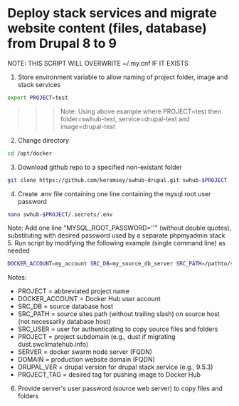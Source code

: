 # Deploy stack services and migrate website content (files, database) from Drupal 8 to 9
NOTE: THIS SCRIPT WILL OVERWRITE ~/.my.cnf IF IT EXISTS
1. Store environment variable to allow naming of project folder, image and stack services
```sh
export PROJECT=test
```
>>>Note: Using above example where PROJECT=test then folder=swhub-test, service=drupal-test and image=drupal-test
2. Change directory
```sh
cd /opt/docker
```
3. Download github repo to a specified non-existant folder
```sh
git clone https://github.com/keramsey/swhub-drupal.git swhub-$PROJECT
```
4. Create .env file containing one line containing the mysql root user password
```sh
nano swhub-$PROJECT/.secrets/.env
```
Note: Add one line  "MYSQL_ROOT_PASSWORD='<password>'" (without double quotes), substituting <password> with desired password used by a separate phpmyadmin stack
5. Run script by modifying the following example (single command line) as needed
```sh
DOCKER_ACCOUNT=my_account SRC_DB=my_source_db_server SRC_PATH=/pathto/sites_folder SRC_USER=root SERVER=host_server_fqdn DOMAIN=website_fqdn DRUPAL_VER=9.5.3 PROJECT_TAG=1.0.0 bash swhub-$PROJECT/src/deploy-drupal.sh
```
Notes:
- PROJECT = abbreviated project name
- DOCKER_ACCOUNT = Docker Hub user account
- SRC_DB = source database host
- SRC_PATH = source sites path (without trailing slash) on source host (not necessarily database host)
- SRC_USER = user for authenticating to copy source files and folders
- PROJECT = project subdomain (e.g., dust if migrating dust.swclimatehub.info)
- SERVER = docker swarm node server (FQDN)
- DOMAIN = production website domain (FQDN)
- DRUPAL_VER = drupal version for drupal stack service (e.g., 9.5.3)
- PROJECT_TAG = desired tag for pushing image to Docker Hub
6. Provide server's user password (source web server) to copy files and folders